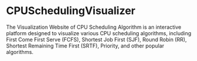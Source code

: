 # CPUSchedulingVisualizer
The Visualization Website of CPU Scheduling Algorithm is an interactive platform designed to visualize various CPU scheduling algorithms, including First Come First Serve (FCFS), Shortest Job First (SJF), Round Robin (RR), Shortest Remaining Time First (SRTF), Priority, and other popular algorithms.
